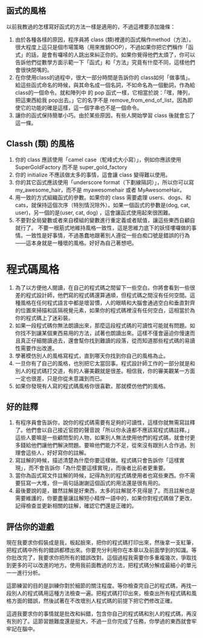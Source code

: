 ## 函式的風格
以前我教過的怎樣寫好函式的方法一樣是適用的，不過這裡要添加幾條：

1. 由於各種各樣的原因，程序員將 class (類)裡邊的函式稱作method（方法）。很大程度上這只是個市場策略（用來推銷OOP），不過如果你把它們稱作「函式」的話，是會有囉嗦的人跳出來糾正你的。如果你覺得他們太煩了，你可以告訴他們從數學方面示範一下「函式」和「方法」究竟有什麼不同，這樣他們會很快閉嘴的。
2. 在你使用class的過程中，很大一部分時間是告訴你的 class如何「做事情」。給這些函式命名的時候，與其命名成一個名詞，不如命名為一個動詞，作為給class的一個命令。就和陣列中 的 pop 函式一樣，它相當於說：「嘿，陣列，把這東西給我 pop出去。」它的名字不是 remove_from_end_of_list，因為即使它的功能的確是這樣，這一個字串也不是一個命令。
3. 讓你的函式保持簡單小巧。由於某些原因，有些人開始學習 class 後就會忘了這一條。

## Classh (類) 的風格
1. 你的 class 應該使用「camel case（駝峰式大小寫）」，例如你應該使用SuperGoldFactory 而不是 super_gold_factory
2. 你的 initialize 不應該做太多的事情，這會讓 class 變得難以使用。
3. 你的其它函式應該使用「underscore format（下劃線隔詞）」，所以你可以寫my_awesome_hair，而不是 myawesomehair 或者 MyAwesomeHair。
4. 用一致的方式組織函式的參數。如果你的 class 需要處理 users、dogs、和cats，就保持這個次序（特別情況除外）。如果一個函式的參數是(dog, cat, user)，另一個的是(user, cat, dog) ，這會讓函式使用起來很困難。
5. 不要對全局變數或者來自模組的變數進行重定義或者賦值，讓這些東西自顧自就行了。
不要一根筋式地維持風格一致性，這是思維力底下的妖怪嘍囉做的事情。一致性是好事情，不過愚蠢地跟著別人遵從一些白痴口號是錯誤的行為——這本身就是一種壞的風格。好好為自己著想吧。

# 程式碼風格
1. 為了以方便他人閱讀，在自己的程式碼之間留下一些空白。你將會看到一些很差的程式設計師，他們寫的程式碼還算通順，但程式碼之間沒有任何空間。這種風格在任何程式語言中都是壞習慣，人的眼睛和大腦會通過空白和垂直對齊的位置來掃描和區隔視覺元素，如果你的程式碼裡沒有任何空白，這相當於為你的程式碼上了迷彩裝。
2. 如果一段程式碼你無法朗讀出來，那麼這段程式碼的可讀性可能就有問題。如你找不到讓某個東西易用的方法，試著也朗讀出來。這樣不僅會逼迫你慢速而且真正仔細閱讀過去，還會幫你找到難讀的段落，從而知道那些程式碼的易讀性需要作出改進。
3. 學著模仿別人的風格寫程式，直到哪天你找到你自己的風格為止。
4. 一旦你有了自己的風格，也別把它太當回事。程式設計師工作的一部分就是和別人的程式碼打交道，有的人審美觀就是很差。相信我，你的審美觀某一方面一定也很差，只是你從未意識到而已。
5. 如果你發現有人寫的程式碼風格你很喜歡，那就模仿他們的風格。

## 好的註釋
1. 有程序員會告訴你，說你的程式碼需要有足夠的可讀性，這樣你就無需寫註釋了。他們會以自己接近官腔的聲音說「所以你永遠都不應該寫程式碼註釋。」這些人要嘛是一些顧問型的人物，如果別人無法使用他們的程式碼，就會付更多錢給他們讓他們解決問題。要嘛他們能力不足，從來沒有跟別人合作過。別理會這些人，好好寫你的註解。
2. 寫註解的時候，描述清楚為什麼你要這樣做。程式碼只會告訴你「這樣實現」，而不會告訴你「為什麼要這樣實現」，而後者比前者更重要。
3. 當你為函式寫文件註解的時候，記得為別的程式碼使用者也寫些東西。你不需要狂寫一大堆，但一兩句話謝謝這個函式的用法還是很有用的。
4. 最後要說的是，雖然註解是好東西，太多的註解就不見得是了。而且註解也是需要維護的，你要盡量讓註解短小精悍一語中的，如果你對程式碼做了更改，記得檢查並更新相關的註解，確認它們還是正確的。

## 評估你的遊戲
現在我要求你假裝成是我，板起臉來，把你的程式碼打印出來，然後拿一支紅筆，把程式碼中所有的錯誤都標出來。你要充分利用你在本​​章以及前面學到的知識。等你批改完了，我要求你把所有的錯誤改對。這個過程我需要你多重複幾次，爭取找到更多的可以改進的地方。使用我前面教過的方法，把程式碼分解成最細小的單元一一進行分析。

這節練習的目的是訓練你對於細節的關注程度。等你檢查完自己的程式碼，再找一段別人的程式碼用這種方法檢查一遍。把程式碼打印出來，檢查出所有程式碼和風格方面的錯誤，然後試著在不改壞別人程式碼的前提下把它們修改正確。

這週我要求你的事情就是批改和糾錯，包含你自己的程式碼和別人的程式碼，再沒有別的了。這節習題難度還是挺大，不過一旦你完成了任務，你學過的東西就會牢牢記在腦中。
